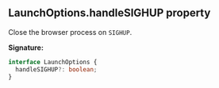 ## LaunchOptions.handleSIGHUP property

Close the browser process on `SIGHUP`.

**Signature:**

```typescript
interface LaunchOptions {
  handleSIGHUP?: boolean;
}
```
